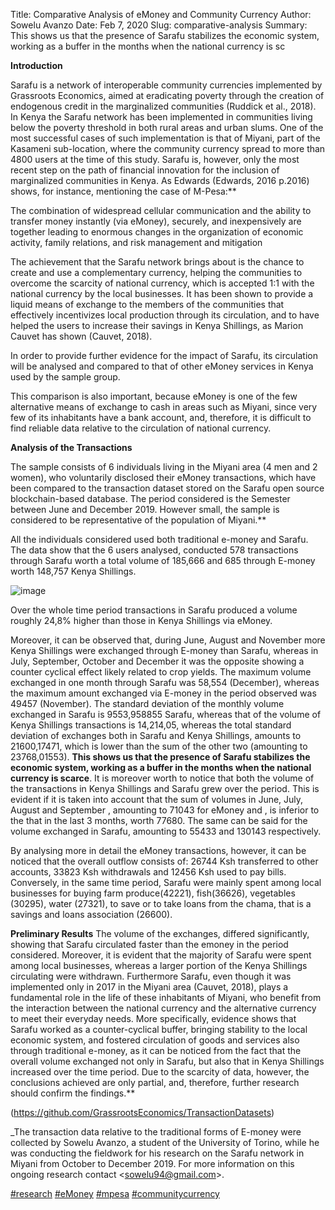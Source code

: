 Title: Comparative Analysis of eMoney and Community Currency
Author: Sowelu Avanzo
Date: Feb 7, 2020
Slug: comparative-analysis
Summary: This shows us that the presence of Sarafu stabilizes the economic system, working as a buffer in the months when the national currency is sc

**Introduction**

Sarafu is a network of interoperable community currencies implemented by
Grassroots Economics, aimed at eradicating poverty through the creation
of endogenous credit in the marginalized communities (Ruddick et al.,
2018). In Kenya the Sarafu network has been implemented in communities
living below the poverty threshold in both rural areas and urban slums.
One of the most successful cases of such implementation is that of
Miyani, part of the Kasameni sub-location, where the community currency
spread to more than 4800 users at the time of this study. Sarafu is,
however, only the most recent step on the path of financial innovation
for the inclusion of marginalized communities in Kenya. As Edwards
(Edwards, 2016 p.2016) shows, for instance, mentioning the case of
M-Pesa:\*\*

The combination of widespread cellular communication and the ability to
transfer money instantly (via eMoney), securely, and inexpensively are
together leading to enormous changes in the organization of economic
activity, family relations, and risk management and mitigation

The achievement that the Sarafu network brings about is the chance to
create and use a complementary currency, helping the communities to
overcome the scarcity of national currency, which is accepted 1:1 with
the national currency by the local businesses. It has been shown to
provide a liquid means of exchange to the members of the communities
that effectively incentivizes local production through its circulation,
and to have helped the users to increase their savings in Kenya
Shillings, as Marion Cauvet has shown (Cauvet, 2018).

In order to provide further evidence for the impact of Sarafu, its
circulation will be analysed and compared to that of other eMoney
services in Kenya used by the sample group.

This comparison is also important, because eMoney is one of the few
alternative means of exchange to cash in areas such as Miyani, since
very few of its inhabitants have a bank account, and, therefore, it is
difficult to find reliable data relative to the circulation of national
currency.

**Analysis of the Transactions**

The sample consists of 6 individuals living in the Miyani area (4 men
and 2 women), who voluntarily disclosed their eMoney transactions, which
have been compared to the transaction dataset stored on the Sarafu open
source blockchain-based database. The period considered is the Semester
between June and December 2019. However small, the sample is considered
to be representative of the population of Miyani.\*\*

All the individuals considered used both traditional e-money and Sarafu.
The data show that the 6 users analysed, conducted 578 transactions
through Sarafu worth a total volume of 185,666 and 685 through E-money
worth 148,757 Kenya Shillings.

![image](/images/blog/comparative-analysis1.webp)

Over the whole time period transactions in Sarafu produced a volume
roughly 24,8% higher than those in Kenya Shillings via eMoney.

Moreover, it can be observed that, during June, August and November more
Kenya Shillings were exchanged through E-money than Sarafu, whereas in
July, September, October and December it was the opposite showing a
counter cyclical effect likely related to crop yields. The maximum
volume exchanged in one month through Sarafu was 58,554 (December),
whereas the maximum amount exchanged via E-money in the period observed
was 49457 (November). The standard deviation of the monthly volume
exchanged in Sarafu is 9553,958855 Sarafu, whereas that of the volume of
Kenya Shillings transactions is 14,214,05, whereas the total standard
deviation of exchanges both in Sarafu and Kenya Shillings, amounts to
21600,17471, which is lower than the sum of the other two (amounting to
23768,01553). **This shows us that the presence of Sarafu stabilizes the
economic system, working as a buffer in the months when the national
currency is scarce**. It is moreover worth to notice that both the
volume of the transactions in Kenya Shillings and Sarafu grew over the
period. This is evident if it is taken into account that the sum of
volumes in June, July, August and September , amounting to 71043 for
eMoney and , is inferior to the that in the last 3 months, worth 77680.
The same can be said for the volume exchanged in Sarafu, amounting to
55433 and 130143 respectively.

By analysing more in detail the eMoney transactions, however, it can be
noticed that the overall outflow consists of: 26744 Ksh transferred to
other accounts, 33823 Ksh withdrawals and 12456 Ksh used to pay bills.
Conversely, in the same time period, Sarafu were mainly spent among
local businesses for buying farm produce(42221), fish(36626), vegetables
(30295), water (27321), to save or to take loans from the chama, that is
a savings and loans association (26600).

**Preliminary Results** The volume of the exchanges, differed
significantly, showing that Sarafu circulated faster than the emoney in
the period considered. Moreover, it is evident that the majority of
Sarafu were spent among local businesses, whereas a larger portion of
the Kenya Shillings circulating were withdrawn. Furthermore Sarafu, even
though it was implemented only in 2017 in the Miyani area (Cauvet,
2018), plays a fundamental role in the life of these inhabitants of
Miyani, who benefit from the interaction between the national currency
and the alternative currency to meet their everyday needs. More
specifically, evidence shows that Sarafu worked as a counter-cyclical
buffer, bringing stability to the local economic system, and fostered
circulation of goods and services also through traditional e-money, as
it can be noticed from the fact that the overall volume exchanged not
only in Sarafu, but also that in Kenya Shillings increased over the time
period. Due to the scarcity of data, however, the conclusions achieved
are only partial, and, therefore, further research should confirm the
findings.\*\*

(https://github.com/GrassrootsEconomics/TransactionDatasets)

_The transaction data relative to the traditional forms of E-money were
collected by Sowelu Avanzo, a student of the University of Torino, while
he was conducting the fieldwork for his research on the Sarafu network
in Miyani from October to December 2019. For more information on this
ongoing research contact \<sowelu94@gmail.com\>.

[#research](https://www.grassrootseconomics.org/blog/hashtags/research)
[#eMoney](https://www.grassrootseconomics.org/blog/hashtags/eMoney)
[#mpesa](https://www.grassrootseconomics.org/blog/hashtags/mpesa)
[#communitycurrency](https://www.grassrootseconomics.org/blog/hashtags/communitycurrency)
